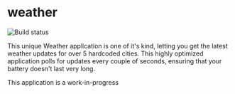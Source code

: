 # weather

![Build status](https://travis-ci.org/vikrambodicherla/weather.svg?branch=master)

This unique Weather application is one of it's kind, letting you get the latest weather updates for over 5 hardcoded cities. This highly optimized application polls for updates every couple of seconds, ensuring that your battery doesn't last very long.

This application is a work-in-progress
